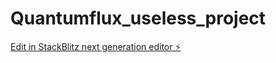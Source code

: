 # Quantumflux_useless_project

[Edit in StackBlitz next generation editor ⚡️](https://stackblitz.com/~/github.com/SangeerthPB/Quantumflux_useless_project)